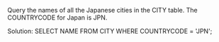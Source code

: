 Query the names of all the Japanese cities in the CITY table. The COUNTRYCODE for Japan is JPN.

Solution:
SELECT NAME FROM CITY WHERE COUNTRYCODE = 'JPN';
